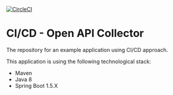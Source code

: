 [![CircleCI](https://circleci.com/gh/antjori/devhub-cicd.svg?style=svg)](https://circleci.com/gh/antjori/devhub-cicd)

# CI/CD - Open API Collector

The repository for an example application using CI/CD approach.

This application is using the following technological stack:

* Maven
* Java 8
* Spring Boot 1.5.X
